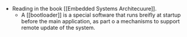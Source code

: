 - Reading in the book [[Embedded Systems Architecuure]].
  - A [[bootloader]] is a special software that runs breifly at startup before the main application, as part o a mechanisms to support remote update of the system. 
